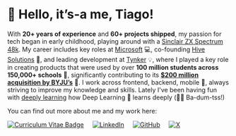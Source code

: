 # 👋 Hello, it’s-a me, Tiago!

With **20+ years of experience** and **60+ projects shipped**, my passion for tech began in early childhood, playing around with a [Sinclair ZX Spectrum 48k](https://www.youtube.com/watch?v=V0EfycbDhiw). My career includes key roles at [Microsoft](https://cv.tsilva.eu/#-microsoft) 💻, co-founding [Hive Solutions](https://cv.tsilva.eu/#-hive-solutions) 🐝, and leading development at [Tynker](https://cv.tsilva.eu/#-tynker) 💡, where I played a key role in creating products that were used by over **100 million students across 150,000+ schools** 🏫, significantly contributing to its **[$200 million acquisition by BYJU’s](https://techcrunch.com/2021/09/16/byjus-acquires-coding-platform-tynker-for-200-million-in-us-expansion-push/)** 💼. I work across frontend, backend, mobile 📱, always striving to improve my knowledge and skills. Lately I've been having fun with [deeply learning](https://github.com/tsilva/aiml-notebooks) how Deep Learning 🤖 learns deeply (🥁😆 Ba-dum-tss!)

You can find out more about me and my work here:

[<img src="https://img.shields.io/badge/-Curriculum%20Vitae-gray?style=for-the-badge&logo=readme&logoColor=white" alt="Curriculum Vitae Badge">](https://cv.tsilva.eu/)&nbsp;&nbsp;&nbsp;&nbsp;
[<img alt="LinkedIn" src="https://img.shields.io/badge/linkedin%20-%230A66C2.svg?&style=for-the-badge&logo=linkedin&logoColor=white"/>](https://www.linkedin.com/in/engtiagosilva/)&nbsp;&nbsp;&nbsp;&nbsp;
[<img alt="GitHub" src="https://img.shields.io/badge/github%20-%23181717.svg?&style=for-the-badge&logo=github&logoColor=white"/>](https://github.com/tsilva)&nbsp;&nbsp;&nbsp;&nbsp;
[<img alt="X" src="https://img.shields.io/badge/X-%23000000.svg?&style=for-the-badge&logo=X&logoColor=white"/>](https://twitter.com/tiagosilva)
